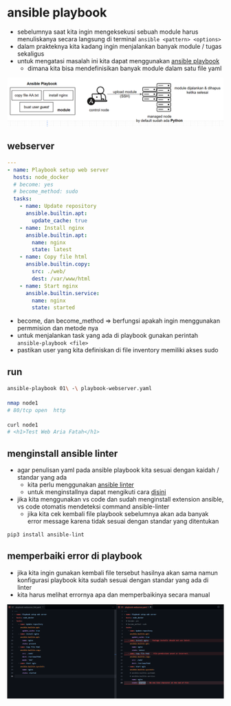 # ansible playbook
- sebelumnya saat kita ingin mengeksekusi sebuah module harus menuliskanya secara langsung di terminal ```ansible <pattern> <options>```
- dalam prakteknya kita kadang ingin menjalankan banyak module / tugas sekaligus
- untuk mengatasi masalah ini kita dapat menggunakan [ansible playbook](https://docs.ansible.com/ansible/latest/playbook_guide/playbooks_intro.html#ansible-playbooks)
  - dimana kita bisa mendefinisikan banyak module dalam satu file yaml

![alt text](docs/images/image-1.png)

## webserver
```yaml
---
- name: Playbook setup web server
  hosts: node_docker
  # become: yes
  # become_method: sudo
  tasks:
    - name: Update repository
      ansible.builtin.apt:
        update_cache: true
    - name: Install nginx
      ansible.builtin.apt:
        name: nginx
        state: latest
    - name: Copy file html
      ansible.builtin.copy:
        src: ./web/
        dest: /var/www/html
    - name: Start nginx
      ansible.builtin.service:
        name: nginx
        state: started
```

- become, dan become_method => berfungsi apakah ingin menggunakan permmision dan metode nya
- untuk menjalankan task yang ada di playbook gunakan perintah ```ansible-playbook <file>```
- pastikan user yang kita definiskan di file inventory memiliki akses sudo

## run
```bash
ansible-playbook 01\ -\ playbook-webserver.yaml

nmap node1
# 80/tcp open  http

curl node1
# <h1>Test Web Aria Fatah</h1>
```

## menginstall ansible linter
- agar penulisan yaml pada ansible playbook kita sesuai dengan kaidah / standar yang ada
  - kita perlu menggunakan [ansible linter](https://ansible.readthedocs.io/projects/lint/)
  - untuk menginstallnya dapat mengikuti cara [disini](https://ansible.readthedocs.io/projects/lint/installing/#installing-the-latest-version)
- jika kita menggunakan vs code dan sudah menginstall extension ansible, vs code otomatis mendeteksi command ansible-linter
  - jika kita cek kembali file playbook sebelumnya akan ada banyak error message karena tidak sesuai dengan standar yang ditentukan

```bash
pip3 install ansible-lint
```

## memperbaiki error di playbook
- jika kita ingin gunakan kembali file tersebut hasilnya akan sama namun konfigurasi playbook kita sudah sesuai dengan standar yang ada di linter
- kita harus melihat errornya apa dan memperbaikinya secara manual

![alt text](docs/images/image-2.png)